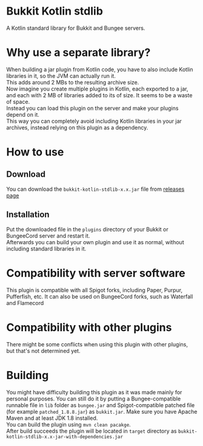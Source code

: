 # Bukkit Kotlin stdlib
A Kotlin standard library for Bukkit and Bungee servers.

# Why use a separate library?
When building a jar plugin from Kotlin code, you have to also include Kotlin libraries in it, so the JVM can actually run it.  
This adds around 2 MBs to the resulting archive size.  
Now imagine you create multiple plugins in Kotlin, each exported to a jar, and each with 2 MB of libraries added to its of size. 
It seems to be a waste of space.  
Instead you can load this plugin on the server and make your plugins depend on it.  
This way you can completely avoid including Kotlin libraries in your jar archives, instead relying on this plugin as a dependency.

# How to use
## Download
You can download the `bukkit-kotlin-stdlib-x.x.jar` file from [releases page](https://github.com/Defective4/bukkit-kotlin-stdlib/releases)

## Installation
Put the downloaded file in the `plugins` directory of your Bukkit or BungeeCord server and restart it.  
Afterwards you can build your own plugin and use it as normal, without including standard libraries in it.  

# Compatibility with server software
This plugin is compatible with all Spigot forks, including Paper, Purpur, Pufferfish, etc.
It can also be used on BungeeCord forks, such as Waterfall and Flamecord

# Compatibility with other plugins
There might be some conflicts when using this plugin with other plugins, but that's not determined yet.

# Building
You might have difficulty building this plugin as it was made mainly for personal purposes.
You can still do it by putting a Bungee-compatible runnable file in `lib` folder as `bungee.jar` and Spigot-compatible patched file (for example `patched_1.8.8.jar`) as `bukkit.jar`.
Make sure you have Apache Maven and at least JDK 1.8 installed.  
You can build the plugin using `mvn clean pacakge`.  
After build succeeds the plugin will be located in `target` directory as `bukkit-kotlin-stdlib-x.x-jar-with-dependencies.jar`
